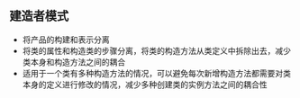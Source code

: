 ## 建造者模式
- 将产品的构建和表示分离
- 将类的属性和构造类的步骤分离，将类的构造方法从类定义中拆除出去，减少类本身和构造方法之间的耦合
- 适用于一个类有多种构造方法的情况，可以避免每次新增构造方法都需要对类本身的定义进行修改的情况，减少多种创建类的实例方法之间的耦合性